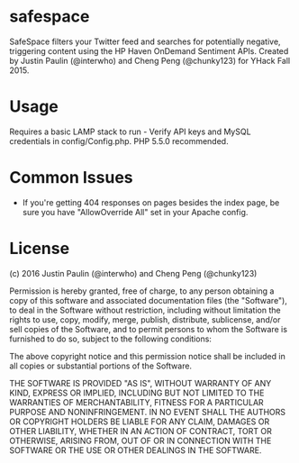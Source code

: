 # safespace

SafeSpace filters your Twitter feed and searches for potentially negative, triggering content using the HP Haven OnDemand Sentiment APIs. Created by Justin Paulin (@interwho) and Cheng Peng (@chunky123) for YHack Fall 2015.

# Usage

Requires a basic LAMP stack to run - Verify API keys and MySQL credentials in config/Config.php. PHP 5.5.0 recommended.

# Common Issues

- If you're getting 404 responses on pages besides the index page, be sure you have "AllowOverride All" set in your Apache config.

# License

(c) 2016 Justin Paulin (@interwho) and Cheng Peng (@chunky123)

Permission is hereby granted, free of charge, to any person obtaining a copy of
this software and associated documentation files (the "Software"), to deal in
the Software without restriction, including without limitation the rights to use,
copy, modify, merge, publish, distribute, sublicense, and/or sell copies of the
Software, and to permit persons to whom the Software is furnished to do so,
subject to the following conditions:

The above copyright notice and this permission notice shall be included in all
copies or substantial portions of the Software.

THE SOFTWARE IS PROVIDED "AS IS", WITHOUT WARRANTY OF ANY KIND, EXPRESS OR
IMPLIED, INCLUDING BUT NOT LIMITED TO THE WARRANTIES OF MERCHANTABILITY,
FITNESS FOR A PARTICULAR PURPOSE AND NONINFRINGEMENT. IN NO EVENT SHALL THE
AUTHORS OR COPYRIGHT HOLDERS BE LIABLE FOR ANY CLAIM, DAMAGES OR OTHER LIABILITY,
WHETHER IN AN ACTION OF CONTRACT, TORT OR OTHERWISE, ARISING FROM, OUT OF OR IN
CONNECTION WITH THE SOFTWARE OR THE USE OR OTHER DEALINGS IN THE SOFTWARE.
